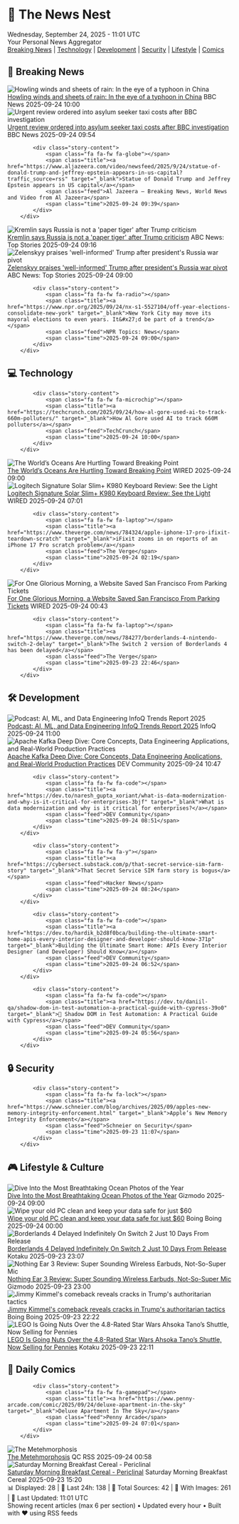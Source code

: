 <!-- Processing 54 RSS feeds at 2025-09-24 11:01:40 UTC -->
<!-- Processing: XKCD -->
<!-- Processing: Garfield -->
<!-- Processing: Cyanide & Happiness -->
<!-- Processing: Questionable Content -->
<!-- Processing: Dinosaur Comics -->
<!-- Processing: CNN Top Stories -->
<!-- Processing: CNN Breaking News -->
<!-- Processing: BBC World News -->
<!-- Processing: BBC Breaking News -->
<!-- Processing: NPR News -->
<!-- Processing: CBC News -->
<!-- Error processing https://rss.cbc.ca/lineup/topstories.xml: The read operation timed out -->
<!-- Processing: Reuters World News -->
<!-- Processing: Associated Press Breaking -->
<!-- Processing: Guardian World News -->
<!-- Processing: Sky News World -->
<!-- Processing: O'Reilly Radar -->
<!-- Processing: Slashdot -->
<!-- Processing: Lobsters Python -->
<!-- Processing: Hacker News -->
<!-- Processing: Dev.to -->
<!-- Processing: StackOverflow Blog -->
<!-- Processing: It's FOSS -->
<!-- Processing: InfoQ -->
<!-- Processing: Martin Fowler -->
<!-- Processing: Coding Horror -->
<!-- Processing: The Pragmatic Engineer -->
<!-- Processing: Kotaku -->
<!-- Processing: Boing Boing -->
<!-- Processing: Krebs on Security -->
<!-- Generated 6 new posts out of 29 feeds processed -->
<div class="newspaper-header">
    <h1 class="newspaper-title">📰 The News Nest</h1>
    <div class="newspaper-date">Wednesday, September 24, 2025 - 11:01 UTC</div>
    <div class="newspaper-subtitle">Your Personal News Aggregator</div>
</div>

<div class="newspaper-nav">
    <a href="#breaking">Breaking News</a> |
    <a href="#tech">Technology</a> |
    <a href="#dev">Development</a> |
    <a href="#security">Security</a> |
    <a href="#lifestyle">Lifestyle</a> |
    <a href="#webcomics">Comics</a>
</div>

<div class="news-section breaking-news" id="breaking">
<h2 class="section-header">🚨 Breaking News</h2>
<div class="stories-container">
<div class="story">
            <img src="https://ichef.bbci.co.uk/ace/standard/240/cpsprodpb/bb66/live/720acc90-9927-11f0-858a-a904eacbef23.jpg" alt="Howling winds and sheets of rain: In the eye of a typhoon in China" class="story-image" loading="lazy" onerror="this.style.display='none'">
            <div class="story-content">
                <span class="fa fa-fw fa-earth-americas"></span>
                <span class="title"><a href="https://www.bbc.com/news/articles/cq8edyey1llo?at_medium=RSS&at_campaign=rss" target="_blank">Howling winds and sheets of rain: In the eye of a typhoon in China</a></span>
                <span class="feed">BBC News</span>
                <span class="time">2025-09-24 10:00</span>
            </div>
        </div>
<div class="story">
            <img src="https://ichef.bbci.co.uk/ace/standard/240/cpsprodpb/3c61/live/c007b100-9923-11f0-af62-91486a511a31.jpg" alt="Urgent review ordered into asylum seeker taxi costs after BBC investigation" class="story-image" loading="lazy" onerror="this.style.display='none'">
            <div class="story-content">
                <span class="fa fa-fw fa-flag"></span>
                <span class="title"><a href="https://www.bbc.com/news/articles/cx2j3regpdno?at_medium=RSS&at_campaign=rss" target="_blank">Urgent review ordered into asylum seeker taxi costs after BBC investigation</a></span>
                <span class="feed">BBC News</span>
                <span class="time">2025-09-24 09:54</span>
            </div>
        </div>
<div class="story">
            
            <div class="story-content">
                <span class="fa fa-fw fa-globe"></span>
                <span class="title"><a href="https://www.aljazeera.com/video/newsfeed/2025/9/24/statue-of-donald-trump-and-jeffrey-epstein-appears-in-us-capital?traffic_source=rss" target="_blank">Statue of Donald Trump and Jeffrey Epstein appears in US capital</a></span>
                <span class="feed">Al Jazeera – Breaking News, World News and Video from Al Jazeera</span>
                <span class="time">2025-09-24 09:39</span>
            </div>
        </div>
<div class="story">
            <img src="https://s.abcnews.com/images/US/un-59-rt-gmh-250923_1758650765830_hpMain_4x3t_384.jpg" alt="Kremlin says Russia is not a &#x27;paper tiger&#x27; after Trump criticism" class="story-image" loading="lazy" onerror="this.style.display='none'">
            <div class="story-content">
                <span class="fa fa-fw fa-tv"></span>
                <span class="title"><a href="https://abcnews.go.com/International/zelenskyy-praises-informed-trump-after-presidents-russia-war/story?id=125882498" target="_blank">Kremlin says Russia is not a &#x27;paper tiger&#x27; after Trump criticism</a></span>
                <span class="feed">ABC News: Top Stories</span>
                <span class="time">2025-09-24 09:16</span>
            </div>
        </div>
<div class="story">
            <img src="https://s.abcnews.com/images/US/un-59-rt-gmh-250923_1758650765830_hpMain_4x3t_384.jpg" alt="Zelenskyy praises &#x27;well-informed&#x27; Trump after president&#x27;s Russia war pivot" class="story-image" loading="lazy" onerror="this.style.display='none'">
            <div class="story-content">
                <span class="fa fa-fw fa-tv"></span>
                <span class="title"><a href="https://abcnews.go.com/International/zelenskyy-praises-informed-trump-after-presidents-russia-war/story?id=125882498" target="_blank">Zelenskyy praises &#x27;well-informed&#x27; Trump after president&#x27;s Russia war pivot</a></span>
                <span class="feed">ABC News: Top Stories</span>
                <span class="time">2025-09-24 09:00</span>
            </div>
        </div>
<div class="story">
            
            <div class="story-content">
                <span class="fa fa-fw fa-radio"></span>
                <span class="title"><a href="https://www.npr.org/2025/09/24/nx-s1-5527104/off-year-elections-consolidate-new-york" target="_blank">New York City may move its mayoral elections to even years. It&#x27;d be part of a trend</a></span>
                <span class="feed">NPR Topics: News</span>
                <span class="time">2025-09-24 09:00</span>
            </div>
        </div>
</div>
</div>
<div class="news-section tech-news" id="tech">
<h2 class="section-header">💻 Technology</h2>
<div class="stories-container">
<div class="story">
            
            <div class="story-content">
                <span class="fa fa-fw fa-microchip"></span>
                <span class="title"><a href="https://techcrunch.com/2025/09/24/how-al-gore-used-ai-to-track-660m-polluters/" target="_blank">How Al Gore used AI to track 660M polluters</a></span>
                <span class="feed">TechCrunch</span>
                <span class="time">2025-09-24 10:00</span>
            </div>
        </div>
<div class="story">
            <img src="https://media.wired.com/photos/68d1555234df2cece57a6ec7/master/pass/1801579906" alt="The World’s Oceans Are Hurtling Toward Breaking Point" class="story-image" loading="lazy" onerror="this.style.display='none'">
            <div class="story-content">
                <span class="fa fa-fw fa-bolt"></span>
                <span class="title"><a href="https://www.wired.com/story/human-impact-on-oceans-to-double-by-2050-study/" target="_blank">The World’s Oceans Are Hurtling Toward Breaking Point</a></span>
                <span class="feed">WIRED</span>
                <span class="time">2025-09-24 09:00</span>
            </div>
        </div>
<div class="story">
            <img src="https://media.wired.com/photos/68d30fb549292aa8a4480975/master/pass/Logitech's%20Solar-Powered%20Keyboard%20Is%20Back,%20and%20It's%20Still%20Pretty%20Basic.png" alt="Logitech Signature Solar Slim+ K980 Keyboard Review: See the Light" class="story-image" loading="lazy" onerror="this.style.display='none'">
            <div class="story-content">
                <span class="fa fa-fw fa-bolt"></span>
                <span class="title"><a href="https://www.wired.com/review/logitech-signature-solar-slim-k980-keyboard/" target="_blank">Logitech Signature Solar Slim+ K980 Keyboard Review: See the Light</a></span>
                <span class="feed">WIRED</span>
                <span class="time">2025-09-24 07:01</span>
            </div>
        </div>
<div class="story">
            
            <div class="story-content">
                <span class="fa fa-fw fa-laptop"></span>
                <span class="title"><a href="https://www.theverge.com/news/784324/apple-iphone-17-pro-ifixit-teardown-scratch" target="_blank">iFixit zooms in on reports of an iPhone 17 Pro scratch problem</a></span>
                <span class="feed">The Verge</span>
                <span class="time">2025-09-24 02:19</span>
            </div>
        </div>
<div class="story">
            <img src="https://media.wired.com/photos/68d30d115c9ba286fd0ce961/master/pass/Find-My-Parking-Cops-1298805388.jpg" alt="For One Glorious Morning, a Website Saved San Francisco From Parking Tickets" class="story-image" loading="lazy" onerror="this.style.display='none'">
            <div class="story-content">
                <span class="fa fa-fw fa-bolt"></span>
                <span class="title"><a href="https://www.wired.com/story/san-francisco-find-my-parking-cops/" target="_blank">For One Glorious Morning, a Website Saved San Francisco From Parking Tickets</a></span>
                <span class="feed">WIRED</span>
                <span class="time">2025-09-24 00:43</span>
            </div>
        </div>
<div class="story">
            
            <div class="story-content">
                <span class="fa fa-fw fa-laptop"></span>
                <span class="title"><a href="https://www.theverge.com/news/784277/borderlands-4-nintendo-switch-2-delay" target="_blank">The Switch 2 version of Borderlands 4 has been delayed</a></span>
                <span class="feed">The Verge</span>
                <span class="time">2025-09-23 22:46</span>
            </div>
        </div>
</div>
</div>
<div class="news-section dev-news" id="dev">
<h2 class="section-header">🛠️ Development</h2>
<div class="stories-container">
<div class="story">
            <img src="https://res.infoq.com/podcasts/ai-ml-data-engineering-trends-2025/en/smallimage/Podcast-AI-ML-Data-Engineering-Trends-Report-thumbnail-1757938876018.jpg" alt="Podcast: AI, ML, and Data Engineering InfoQ Trends Report 2025" class="story-image" loading="lazy" onerror="this.style.display='none'">
            <div class="story-content">
                <span class="fa fa-fw fa-info-circle"></span>
                <span class="title"><a href="https://www.infoq.com/podcasts/ai-ml-data-engineering-trends-2025/?utm_campaign=infoq_content&utm_source=infoq&utm_medium=feed&utm_term=global" target="_blank">Podcast: AI, ML, and Data Engineering InfoQ Trends Report 2025</a></span>
                <span class="feed">InfoQ</span>
                <span class="time">2025-09-24 11:00</span>
            </div>
        </div>
<div class="story">
            <img src="https://media2.dev.to/dynamic/image/width=800%2Cheight=%2Cfit=scale-down%2Cgravity=auto%2Cformat=auto/https%3A%2F%2Fdev-to-uploads.s3.amazonaws.com%2Fuploads%2Farticles%2Fzjvyic4t5gq78l9pba16.png" alt="Apache Kafka Deep Dive: Core Concepts, Data Engineering Applications, and Real-World Production Practices" class="story-image" loading="lazy" onerror="this.style.display='none'">
            <div class="story-content">
                <span class="fa fa-fw fa-code"></span>
                <span class="title"><a href="https://dev.to/robbin_murithi_f75005db58/apache-kafka-deep-dive-core-concepts-data-engineering-applications-and-real-world-production-1796" target="_blank">Apache Kafka Deep Dive: Core Concepts, Data Engineering Applications, and Real-World Production Practices</a></span>
                <span class="feed">DEV Community</span>
                <span class="time">2025-09-24 10:47</span>
            </div>
        </div>
<div class="story">
            
            <div class="story-content">
                <span class="fa fa-fw fa-code"></span>
                <span class="title"><a href="https://dev.to/naresh_gupta_xoriant/what-is-data-modernization-and-why-is-it-critical-for-enterprises-3bjf" target="_blank">What is data modernization and why is it critical for enterprises?</a></span>
                <span class="feed">DEV Community</span>
                <span class="time">2025-09-24 08:51</span>
            </div>
        </div>
<div class="story">
            
            <div class="story-content">
                <span class="fa fa-fw fa-y"></span>
                <span class="title"><a href="https://cybersect.substack.com/p/that-secret-service-sim-farm-story" target="_blank">That Secret Service SIM farm story is bogus</a></span>
                <span class="feed">Hacker News</span>
                <span class="time">2025-09-24 08:24</span>
            </div>
        </div>
<div class="story">
            
            <div class="story-content">
                <span class="fa fa-fw fa-code"></span>
                <span class="title"><a href="https://dev.to/hardik_b2d8f0bca/building-the-ultimate-smart-home-apis-every-interior-designer-and-developer-should-know-371p" target="_blank">Building the Ultimate Smart Home: APIs Every Interior Designer (and Developer) Should Know</a></span>
                <span class="feed">DEV Community</span>
                <span class="time">2025-09-24 06:52</span>
            </div>
        </div>
<div class="story">
            
            <div class="story-content">
                <span class="fa fa-fw fa-code"></span>
                <span class="title"><a href="https://dev.to/daniil-qa/shadow-dom-in-test-automation-a-practical-guide-with-cypress-39o0" target="_blank">🥷 Shadow DOM in Test Automation: A Practical Guide with Cypress</a></span>
                <span class="feed">DEV Community</span>
                <span class="time">2025-09-24 05:56</span>
            </div>
        </div>
</div>
</div>
<div class="news-section security-news" id="security">
<h2 class="section-header">🔒 Security</h2>
<div class="stories-container">
<div class="story">
            
            <div class="story-content">
                <span class="fa fa-fw fa-lock"></span>
                <span class="title"><a href="https://www.schneier.com/blog/archives/2025/09/apples-new-memory-integrity-enforcement.html" target="_blank">Apple’s New Memory Integrity Enforcement</a></span>
                <span class="feed">Schneier on Security</span>
                <span class="time">2025-09-23 11:07</span>
            </div>
        </div>
</div>
</div>
<div class="news-section lifestyle-news" id="lifestyle">
<h2 class="section-header">🎮 Lifestyle & Culture</h2>
<div class="stories-container">
<div class="story">
            <img src="https://gizmodo.com/app/uploads/2025/09/MARRIE1-1920x1362-1.jpg" alt="Dive Into the Most Breathtaking Ocean Photos of the Year" class="story-image" loading="lazy" onerror="this.style.display='none'">
            <div class="story-content">
                <span class="fa fa-fw fa-computer"></span>
                <span class="title"><a href="https://gizmodo.com/dive-into-the-most-breathtaking-ocean-photos-of-the-year-2000662785" target="_blank">Dive Into the Most Breathtaking Ocean Photos of the Year</a></span>
                <span class="feed">Gizmodo</span>
                <span class="time">2025-09-24 09:00</span>
            </div>
        </div>
<div class="story">
            <img src="https://i0.wp.com/boingboing.net/wp-content/uploads/2025/09/Data-Shredder-Stick-Secure-Data-Wiping-Tool-for-Windows.jpg?fit=2250%2C1500&amp;quality=60&amp;ssl=1" alt="Wipe your old PC clean and keep your data safe for just $60" class="story-image" loading="lazy" onerror="this.style.display='none'">
            <div class="story-content">
                <span class="fa fa-fw fa-arrow-right"></span>
                <span class="title"><a href="https://boingboing.net/2025/09/23/wipe-your-old-pc-clean-and-keep-your-data-safe-for-just-60.html" target="_blank">Wipe your old PC clean and keep your data safe for just $60</a></span>
                <span class="feed">Boing Boing</span>
                <span class="time">2025-09-24 00:00</span>
            </div>
        </div>
<div class="story">
            <img src="https://kotaku.com/app/uploads/2025/09/Borderlands-4.jpg" alt="Borderlands 4 Delayed Indefinitely On Switch 2 Just 10 Days From Release" class="story-image" loading="lazy" onerror="this.style.display='none'">
            <div class="story-content">
                <span class="fa fa-fw fa-gamepad"></span>
                <span class="title"><a href="https://kotaku.com/borderlands-4-switch-2-delay-cross-save-performance-2000628055" target="_blank">Borderlands 4 Delayed Indefinitely On Switch 2 Just 10 Days From Release</a></span>
                <span class="feed">Kotaku</span>
                <span class="time">2025-09-23 23:07</span>
            </div>
        </div>
<div class="story">
            <img src="https://gizmodo.com/app/uploads/2025/09/Nothing-Ear-3-13-1.jpg" alt="Nothing Ear 3 Review: Super Sounding Wireless Earbuds, Not-So-Super Mic" class="story-image" loading="lazy" onerror="this.style.display='none'">
            <div class="story-content">
                <span class="fa fa-fw fa-computer"></span>
                <span class="title"><a href="https://gizmodo.com/nothing-ear-3-review-super-sounding-wireless-earbuds-not-so-super-mic-2000662177" target="_blank">Nothing Ear 3 Review: Super Sounding Wireless Earbuds, Not-So-Super Mic</a></span>
                <span class="feed">Gizmodo</span>
                <span class="time">2025-09-23 23:00</span>
            </div>
        </div>
<div class="story">
            <img src="https://i0.wp.com/boingboing.net/wp-content/uploads/2024/11/kimmel.jpg?fit=1594%2C1000&amp;quality=60&amp;ssl=1" alt="Jimmy Kimmel&#x27;s comeback reveals cracks in Trump&#x27;s authoritarian tactics" class="story-image" loading="lazy" onerror="this.style.display='none'">
            <div class="story-content">
                <span class="fa fa-fw fa-arrow-right"></span>
                <span class="title"><a href="https://boingboing.net/2025/09/23/jimmy-kimmels-comeback-reveals-cracks-in-trumps-authoritarian-tactics.html" target="_blank">Jimmy Kimmel&#x27;s comeback reveals cracks in Trump&#x27;s authoritarian tactics</a></span>
                <span class="feed">Boing Boing</span>
                <span class="time">2025-09-23 22:22</span>
            </div>
        </div>
<div class="story">
            <img src="https://kotaku.com/app/uploads/2025/08/lego-star-wars-ahsoka-tano.jpg" alt="LEGO Is Going Nuts Over the 4.8-Rated Star Wars Ahsoka Tano’s Shuttle, Now Selling for Pennies" class="story-image" loading="lazy" onerror="this.style.display='none'">
            <div class="story-content">
                <span class="fa fa-fw fa-gamepad"></span>
                <span class="title"><a href="https://kotaku.com/lego-is-going-nuts-over-the-4-8-rated-star-wars-ahsoka-tanos-shuttle-now-selling-for-pennies-2000628045" target="_blank">LEGO Is Going Nuts Over the 4.8-Rated Star Wars Ahsoka Tano’s Shuttle, Now Selling for Pennies</a></span>
                <span class="feed">Kotaku</span>
                <span class="time">2025-09-23 22:11</span>
            </div>
        </div>
</div>
</div>
<div class="news-section webcomics-section" id="webcomics">
<h2 class="section-header">🎨 Daily Comics</h2>
<div class="stories-container">
<div class="story">
            
            <div class="story-content">
                <span class="fa fa-fw fa-gamepad"></span>
                <span class="title"><a href="https://www.penny-arcade.com/comic/2025/09/24/deluxe-apartment-in-the-sky" target="_blank">Deluxe Apartment In The Sky</a></span>
                <span class="feed">Penny Arcade</span>
                <span class="time">2025-09-24 07:01</span>
            </div>
        </div>
<div class="story">
            <img src="http://www.questionablecontent.net/comics/5664.png" alt="The Metehmorphosis" class="story-image" loading="lazy" onerror="this.style.display='none'">
            <div class="story-content">
                <span class="fa fa-fw fa-music"></span>
                <span class="title"><a href="http://questionablecontent.net/view.php?comic=5664" target="_blank">The Metehmorphosis</a></span>
                <span class="feed">QC RSS</span>
                <span class="time">2025-09-24 00:58</span>
            </div>
        </div>
<div class="story">
            <img src="https://www.smbc-comics.com/comics/1758567650-20250923.png" alt="Saturday Morning Breakfast Cereal - Periclinal" class="story-image" loading="lazy" onerror="this.style.display='none'">
            <div class="story-content">
                <span class="fa fa-fw fa-smile"></span>
                <span class="title"><a href="https://www.smbc-comics.com/comic/periclinal" target="_blank">Saturday Morning Breakfast Cereal - Periclinal</a></span>
                <span class="feed">Saturday Morning Breakfast Cereal</span>
                <span class="time">2025-09-23 15:20</span>
            </div>
        </div>
</div>
</div>

<div class="newspaper-footer">
    <div class="stats">
        📊 Displayed: 28 | 📅 Last 24h: 138 | 📡 Total Sources: 42 | 📸 With Images: 261 |
        🔄 Last Updated: 11:01 UTC
    </div>
    <div class="footer-note">
        Showing recent articles (max 6 per section) • Updated every hour • Built with ❤️ using RSS feeds
    </div>
</div>
